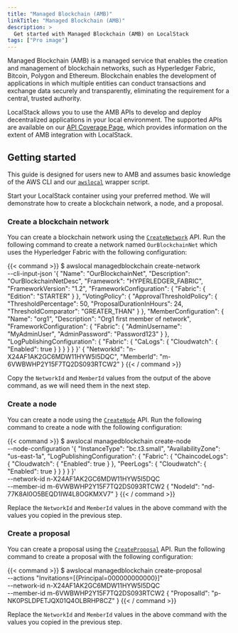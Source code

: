 ```yaml
---
title: "Managed Blockchain (AMB)"
linkTitle: "Managed Blockchain (AMB)"
description: >
  Get started with Managed Blockchain (AMB) on LocalStack
tags: ["Pro image"]
---
```


Managed Blockchain (AMB) is a managed service that enables the creation and management of blockchain networks, such as Hyperledger Fabric, Bitcoin, Polygon and Ethereum.
Blockchain enables the development of applications in which multiple entities can conduct transactions and exchange data securely and transparently, eliminating the requirement for a central, trusted authority.

LocalStack allows you to use the AMB APIs to develop and deploy decentralized applications in your local environment.
The supported APIs are available on our [API Coverage Page](https://docs.localstack.cloud/references/coverage/coverage_managedblockchain/), which provides information on the extent of AMB integration with LocalStack.

## Getting started

This guide is designed for users new to AMB and assumes basic knowledge of the AWS CLI and our [`awslocal`](https://github.com/localstack/awscli-local) wrapper script.

Start your LocalStack container using your preferred method.
We will demonstrate how to create a blockchain network, a node, and a proposal.

### Create a blockchain network

You can create a blockchain network using the [`CreateNetwork`](https://docs.aws.amazon.com/managed-blockchain/latest/APIReference/API_CreateNetwork.html) API.
Run the following command to create a network named `OurBlockchainNet` which uses the Hyperledger Fabric with the following configuration:

{{< command >}}
$ awslocal managedblockchain create-network \
    --cli-input-json '{
        "Name": "OurBlockchainNet",
        "Description": "OurBlockchainNetDesc",
        "Framework": "HYPERLEDGER_FABRIC",
        "FrameworkVersion": "1.2",
        "FrameworkConfiguration": {
            "Fabric": {
            "Edition": "STARTER"
            }
        },
        "VotingPolicy": {
            "ApprovalThresholdPolicy": {
            "ThresholdPercentage": 50,
            "ProposalDurationInHours": 24,
            "ThresholdComparator": "GREATER_THAN"
            }
        },
        "MemberConfiguration": {
            "Name": "org1",
            "Description": "Org1 first member of network",
            "FrameworkConfiguration": {
            "Fabric": {
                "AdminUsername": "MyAdminUser",
                "AdminPassword": "Password123"
            }
            },
            "LogPublishingConfiguration": {
            "Fabric": {
                "CaLogs": {
                "Cloudwatch": {
                    "Enabled": true
                }
                }
            }
            }
        }
        }'
<disable-copy>
{
    "NetworkId": "n-X24AF1AK2GC6MDW11HYW5I5DQC",
    "MemberId": "m-6VWBWHP2Y15F7TQ2DS093RTCW2"
}
</disable-copy>
{{< / command >}}

Copy the `NetworkId` and `MemberId` values from the output of the above command, as we will need them in the next step.

### Create a node

You can create a node using the [`CreateNode`](https://docs.aws.amazon.com/managed-blockchain/latest/APIReference/API_CreateNode.html) API.
Run the following command to create a node with the following configuration:

{{< command >}}
$ awslocal managedblockchain create-node \
    --node-configuration '{
    "InstanceType": "bc.t3.small",
    "AvailabilityZone": "us-east-1a",
    "LogPublishingConfiguration": {
        "Fabric": {
        "ChaincodeLogs": {
            "Cloudwatch": {
            "Enabled": true
            }
        },
        "PeerLogs": {
            "Cloudwatch": {
            "Enabled": true
            }
        }
        }
    }
    }' \
    --network-id n-X24AF1AK2GC6MDW11HYW5I5DQC \
    --member-id m-6VWBWHP2Y15F7TQ2DS093RTCW2
<disable-copy>
{
    "NodeId": "nd-77K8AI0O5BEQD1IW4L8OGKMXV7"
}
</disable-copy>
{{< / command >}}

Replace the `NetworkId` and `MemberId` values in the above command with the values you copied in the previous step.

### Create a proposal

You can create a proposal using the [`CreateProposal`](https://docs.aws.amazon.com/managed-blockchain/latest/APIReference/API_CreateProposal.html) API.
Run the following command to create a proposal with the following configuration:

{{< command >}}
$ awslocal managedblockchain create-proposal \
    --actions "Invitations=[{Principal=000000000000}]" \
    --network-id n-X24AF1AK2GC6MDW11HYW5I5DQC \
    --member-id m-6VWBWHP2Y15F7TQ2DS093RTCW2
<disable-copy>
{
    "ProposalId": "p-NK0PSLDPETJQX01Q4OLBRHP8CZ"
}
</disable-copy>
{{< / command >}}

Replace the `NetworkId` and `MemberId` values in the above command with the values you copied in the previous step.
